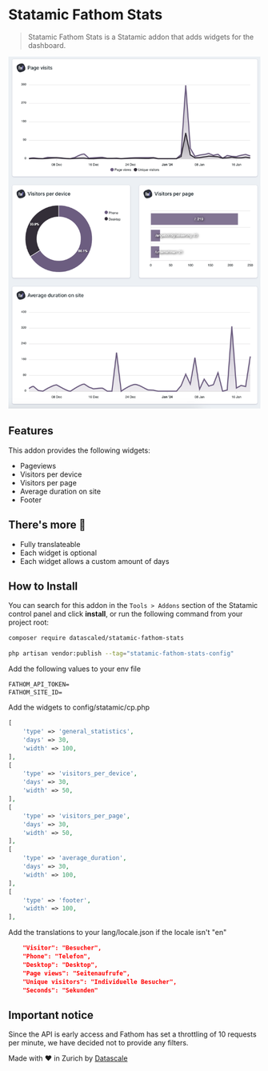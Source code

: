 # Statamic Fathom Stats

> Statamic Fathom Stats is a Statamic addon that adds widgets for the dashboard.

![Preview](https://raw.githubusercontent.com/datascaled/statamic-fathom-stats/master/assets/preview.png)

## Features

This addon provides the following widgets:

- Pageviews
- Visitors per device
- Visitors per page
- Average duration on site
- Footer

## There's more 🚀

- Fully translateable
- Each widget is optional
- Each widget allows a custom amount of days

## How to Install

You can search for this addon in the `Tools > Addons` section of the Statamic control panel and click **install**, or run the following command from your project root:

``` bash
composer require datascaled/statamic-fathom-stats
```

``` bash
php artisan vendor:publish --tag="statamic-fathom-stats-config"
```

Add the following values to your env file

``` env
FATHOM_API_TOKEN=
FATHOM_SITE_ID=
```

Add the widgets to config/statamic/cp.php

``` php
[
    'type' => 'general_statistics',
    'days' => 30,
    'width' => 100,
],
[
    'type' => 'visitors_per_device',
    'days' => 30,
    'width' => 50,
],
[
    'type' => 'visitors_per_page',
    'days' => 30,
    'width' => 50,
],
[
    'type' => 'average_duration',
    'days' => 30,
    'width' => 100,
],
[
    'type' => 'footer',
    'width' => 100,
],
```

Add the translations to your lang/locale.json if the locale isn't "en"

``` json
    "Visitor": "Besucher",
    "Phone": "Telefon",
    "Desktop": "Desktop",
    "Page views": "Seitenaufrufe",
    "Unique visitors": "Individuelle Besucher",
    "Seconds": "Sekunden"
```


## Important notice

Since the API is early access and Fathom has set a throttling of 10 requests per minute, we have decided not to provide any filters.

Made with ❤️ in Zurich by [Datascale](https://datascale.ch)
